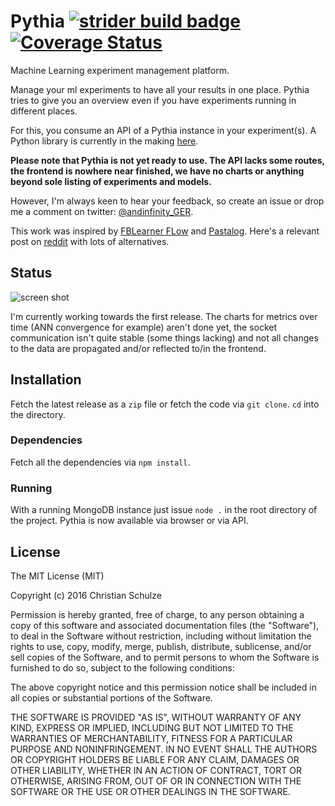 # Pythia [![strider build badge](http://ci.andinfinity.de/ChristianSch/Pythia/badge?branch=master)](http://ci.andinfinity.de/christiansch/pythia/) [![Coverage Status](https://coveralls.io/repos/github/ChristianSch/Pythia/badge.svg?branch=master)](https://coveralls.io/github/ChristianSch/Pythia?branch=master)
Machine Learning experiment management platform.

Manage your ml experiments to have all your results in one place. Pythia tries
to give you an overview even if you have experiments running in different
places.

For this, you consume an API of a Pythia instance in your experiment(s). A
Python library is currently in the making
[here](https://github.com/ChristianSch/PyPythia).

**Please note that Pythia is not yet ready to use. The API lacks some routes,
the frontend is nowhere near finished, we have no charts or anything beyond
sole listing of experiments and models.**

However, I'm always keen to hear your feedback, so create an issue or drop
me a comment on twitter: [@andinfinity_GER](https://twitter.com/andinfinity_GER).

This work was inspired by [FBLearner FLow](https://code.facebook.com/posts/1072626246134461/introducing-fblearner-flow-facebook-s-ai-backbone/)
and [Pastalog](https://github.com/rewonc/pastalog). Here's a relevant post on
[reddit](https://www.reddit.com/r/MachineLearning/comments/5gyzqj/d_how_do_you_keep_track_of_your_experiments/)
with lots of alternatives.

## Status
![screen shot](https://cloud.githubusercontent.com/assets/6138133/18231614/34385d04-72be-11e6-8426-3345329bbe28.png)


I'm currently working towards the first release. The charts for metrics over
time (ANN convergence for example) aren't done yet, the socket communication
isn't quite stable (some things lacking) and not all changes to the data
are propagated and/or reflected to/in the frontend.

## Installation
Fetch the latest release as a `zip` file or fetch the code via `git clone`. `cd` into the
directory.

### Dependencies
Fetch all the dependencies via `npm install`.

### Running
With a running MongoDB instance just issue `node .` in the root directory of the project.
Pythia is now available via browser or via API.

## License
The MIT License (MIT)

Copyright (c) 2016 Christian Schulze

Permission is hereby granted, free of charge, to any person obtaining a copy
of this software and associated documentation files (the "Software"), to deal
in the Software without restriction, including without limitation the rights
to use, copy, modify, merge, publish, distribute, sublicense, and/or sell
copies of the Software, and to permit persons to whom the Software is
furnished to do so, subject to the following conditions:

The above copyright notice and this permission notice shall be included in all
copies or substantial portions of the Software.

THE SOFTWARE IS PROVIDED "AS IS", WITHOUT WARRANTY OF ANY KIND, EXPRESS OR
IMPLIED, INCLUDING BUT NOT LIMITED TO THE WARRANTIES OF MERCHANTABILITY,
FITNESS FOR A PARTICULAR PURPOSE AND NONINFRINGEMENT. IN NO EVENT SHALL THE
AUTHORS OR COPYRIGHT HOLDERS BE LIABLE FOR ANY CLAIM, DAMAGES OR OTHER
LIABILITY, WHETHER IN AN ACTION OF CONTRACT, TORT OR OTHERWISE, ARISING FROM,
OUT OF OR IN CONNECTION WITH THE SOFTWARE OR THE USE OR OTHER DEALINGS IN THE
SOFTWARE.
